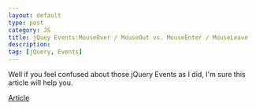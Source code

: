 ```yaml
---
layout: default
type: post
category: JS
title: jQuey Events:MouseOver / MouseOut vs. MouseEnter / MouseLeave
description: 
tag: [jQuery, Events]
---
```


Well if you feel confused about those jQuery Events as I did, I'm sure this article will help you.  

[Article](http://www.bennadel.com/blog/1805-jquery-events-mouseover-mouseout-vs-mouseenter-mouseleave.htm)